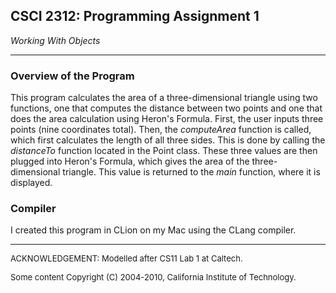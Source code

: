 ## CSCI 2312: Programming Assignment 1

_Working With Objects_

* * *

### Overview of the Program

This program calculates the area of a three-dimensional triangle using two functions, one that computes the distance between two points and one that does the area calculation using Heron's Formula. First, the user inputs three points (nine coordinates total). Then, the _computeArea_ function is called, which first calculates the length of all three sides. This is done by calling the _distanceTo_ function located in the Point class. These three values are then plugged into Heron's Formula, which gives the area of the three-dimensional triangle. This value is returned to the _main_ function, where it is displayed. 


### Compiler

I created this program in CLion on my Mac using the CLang compiler.

* * *

<font size="-1">ACKNOWLEDGEMENT: Modelled after CS11 Lab 1 at Caltech.</font>

<font size="-1">Some content Copyright (C) 2004-2010, California Institute of Technology.</font>
